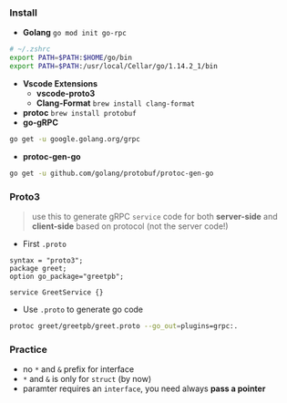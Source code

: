 ### Install
- **Golang** `go mod init go-rpc`
```sh
# ~/.zshrc
export PATH=$PATH:$HOME/go/bin
export PATH=$PATH:/usr/local/Cellar/go/1.14.2_1/bin
```
- **Vscode Extensions**
    - **vscode-proto3**
    - **Clang-Format** `brew install clang-format`
- **protoc** `brew install protobuf`
- **go-gRPC**
```sh
go get -u google.golang.org/grpc
```
- **protoc-gen-go**
```sh
go get -u github.com/golang/protobuf/protoc-gen-go
```

### Proto3
> use this to generate gRPC `service` code for both **server-side** and **client-side** based on protocol (not the server code!)
- First `.proto`
```proto3
syntax = "proto3";
package greet;
option go_package="greetpb";

service GreetService {}
```
- Use `.proto` to generate go code
```sh
protoc greet/greetpb/greet.proto --go_out=plugins=grpc:.
```

### Practice
- no `*` and `&` prefix for interface
- `*` and `&` is only for `struct` (by now)
- paramter requires an `interface`, you need always **pass a pointer**